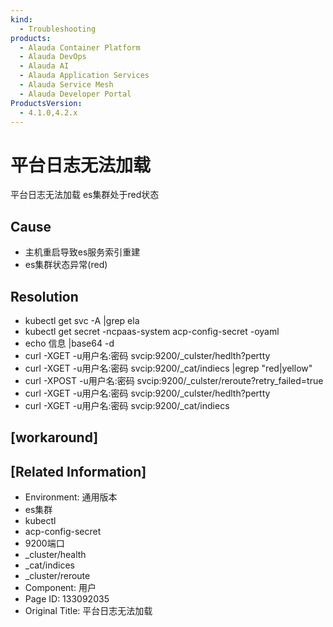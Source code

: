 ```yaml
---
kind:
  - Troubleshooting
products:
  - Alauda Container Platform
  - Alauda DevOps
  - Alauda AI
  - Alauda Application Services
  - Alauda Service Mesh
  - Alauda Developer Portal
ProductsVersion:
  - 4.1.0,4.2.x
---
```

<!-- A type of document that involves encountering a fault, diagnosing it, performing root cause analysis, and providing solutions. -->

# 平台日志无法加载

平台日志无法加载 es集群处于red状态

## Cause
- 主机重启导致es服务索引重建
- es集群状态异常(red)

## Resolution
- kubectl get svc -A |grep ela
- kubectl get secret -ncpaas-system acp-config-secret -oyaml
- echo 信息 |base64 -d
- curl -XGET -u用户名:密码 svcip:9200/_culster/hedlth?pertty
- curl -XGET -u用户名:密码 svcip:9200/_cat/indiecs |egrep "red|yellow"
- curl -XPOST -u用户名:密码 svcip:9200/_culster/reroute?retry_failed=true
- curl -XGET -u用户名:密码 svcip:9200/_culster/hedlth?pertty
- curl -XGET -u用户名:密码 svcip:9200/_cat/indiecs

## [workaround]

## [Related Information]
- Environment: 通用版本
- es集群
- kubectl
- acp-config-secret
- 9200端口
- _cluster/health
- _cat/indices
- _cluster/reroute
- Component: 用户
- Page ID: 133092035
- Original Title: 平台日志无法加载
